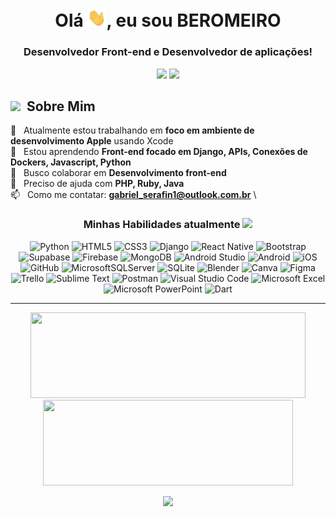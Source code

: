 <h1 align="center">Olá <img src="https://raw.githubusercontent.com/ABSphreak/ABSphreak/master/gifs/Hi.gif" width="30px">, eu sou BEROMEIRO</h1>
<h3 align="center">Desenvolvedor Front-end e Desenvolvedor de aplicações!</h3>

<p align="center">
<a href="https://www.linkedin.com/in/gabriel-romeiro-3209b5230/" target="_blank"><img src="https://img.shields.io/badge/LinkedIn-0A66C2.svg?style=for-the-badge&logo=LinkedIn&logoColor=white"/></a>
<a href="mailto:gabriel_serafin1@outlook.com.br" target="_blank"><img src="https://img.shields.io/badge/Microsoft%20Outlook-0077B5.svg?style=for-the-badge&logo=Microsoft-Outlook&logoColor=white"/></a> 




## <img src="./gifs/man_raising_hand.gif" width="40px"/> &nbsp;Sobre Mim

🔭 &nbsp; Atualmente estou trabalhando em **foco em ambiente de desenvolvimento Apple** usando Xcode \
🌱 &nbsp; Estou aprendendo **Front-end focado em Django, APIs, Conexões de Dockers, Javascript, Python** \
👯 &nbsp; Busco colaborar em **Desenvolvimento front-end**   \
🤝 &nbsp; Preciso de ajuda com **PHP, Ruby, Java** \
📫 &nbsp; Como me contatar: **gabriel_serafin1@outlook.com.br** \


<div align="Center">

### Minhas Habilidades atualmente <img src="https://raw.githubusercontent.com/ABSphreak/ABSphreak/master/gifs/writing_hand.gif" width="20px"/>

![Python](https://img.shields.io/badge/python-3670A0?style=for-the-badge&logo=python&logoColor=ffdd54)
![HTML5](https://img.shields.io/badge/html5-%23E34F26.svg?style=for-the-badge&logo=html5&logoColor=white)
![CSS3](https://img.shields.io/badge/css3-%231572B6.svg?style=for-the-badge&logo=css3&logoColor=white)
![Django](https://img.shields.io/badge/django-%23092E20.svg?style=for-the-badge&logo=django&logoColor=white)
![React Native](https://img.shields.io/badge/react_native-%2320232a.svg?style=for-the-badge&logo=react&logoColor=%2361DAFB)
![Bootstrap](https://img.shields.io/badge/bootstrap-%238511FA.svg?style=for-the-badge&logo=bootstrap&logoColor=white)
![Supabase](https://img.shields.io/badge/Supabase-3ECF8E?style=for-the-badge&logo=supabase&logoColor=white)
![Firebase](https://img.shields.io/badge/firebase-%23039BE5.svg?style=for-the-badge&logo=firebase)
![MongoDB](https://img.shields.io/badge/MongoDB-%234ea94b.svg?style=for-the-badge&logo=mongodb&logoColor=white)
![Android Studio](https://img.shields.io/badge/android%20studio-346ac1?style=for-the-badge&logo=android%20studio&logoColor=white)
![Android](https://img.shields.io/badge/Android-3DDC84?style=for-the-badge&logo=android&logoColor=white)
![iOS](https://img.shields.io/badge/iOS-000000?style=for-the-badge&logo=ios&logoColor=white)
![GitHub](https://img.shields.io/badge/-GitHub-000?logo=github)
![MicrosoftSQLServer](https://img.shields.io/badge/Microsoft%20SQL%20Server-CC2927?style=for-the-badge&logo=microsoft%20sql%20server&logoColor=white)
![SQLite](https://img.shields.io/badge/sqlite-%2307405e.svg?style=for-the-badge&logo=sqlite&logoColor=white)
![Blender](https://img.shields.io/badge/blender-%23F5792A.svg?style=for-the-badge&logo=blender&logoColor=white)
![Canva](https://img.shields.io/badge/Canva-%2300C4CC.svg?style=for-the-badge&logo=Canva&logoColor=white)
![Figma](https://img.shields.io/badge/figma-%23F24E1E.svg?style=for-the-badge&logo=figma&logoColor=white)
![Trello](https://img.shields.io/badge/Trello-%23026AA7.svg?style=for-the-badge&logo=Trello&logoColor=white)
![Sublime Text](https://img.shields.io/badge/sublime_text-%23575757.svg?style=for-the-badge&logo=sublime-text&logoColor=important)
![Postman](https://img.shields.io/badge/Postman-FF6C37?style=for-the-badge&logo=postman&logoColor=white)
![Visual Studio Code](https://img.shields.io/badge/Visual%20Studio%20Code-0078d7.svg?style=for-the-badge&logo=visual-studio-code&logoColor=white)
![Microsoft Excel](https://img.shields.io/badge/Microsoft_Excel-217346?style=for-the-badge&logo=microsoft-excel&logoColor=white)
![Microsoft PowerPoint](https://img.shields.io/badge/Microsoft_PowerPoint-B7472A?style=for-the-badge&logo=microsoft-powerpoint&logoColor=white)
![Dart](https://img.shields.io/badge/dart-%230175C2.svg?style=for-the-badge&logo=dart&logoColor=white)


</div>

---

<p align="center">
<a href="https://github.com/BEROMEIRO">
<img height="137px" width="440px" src="https://github-readme-stats.vercel.app/api?username=BEROMEIRO&hide_title=true&hide_border=true&line_height=21" />
<img height="137px" width="400px" src="https://github-readme-stats.vercel.app/api/top-langs/?username=BEROMEIRO&hide_title=true&hide_border=true&layout=compact&langs_count=6" />
</a>


<p align='center'><img src='https://visitor-badge.laobi.icu/badge?page_id=BEROMEIRO'></p>
